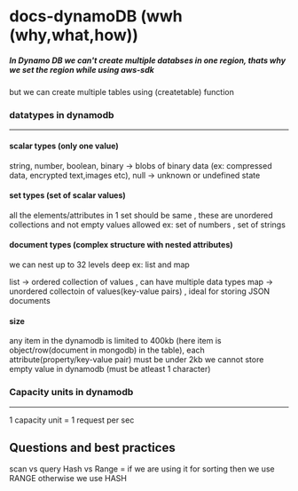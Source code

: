 # docs-dynamoDB (wwh (why,what,how))



##### In Dynamo DB we can't create multiple databses in one region, thats why we set the region while using aws-sdk
but we can create multiple tables using (createtable) function
### datatypes in dynamodb
 ------------
  #### scalar types (only one value)
  string,
  number,
  boolean, 
  binary -> blobs of binary data (ex: compressed data, encrypted text,images etc),
  null -> unknown or undefined state
  
  #### set types (set of scalar values)
  all the elements/attributes in 1 set should be same , these are unordered collections and not empty values allowed 
  ex: set of numbers , set of strings
  
  #### document types (complex structure with nested attributes)
  we can nest up to 32 levels deep
  ex: list and map
  
  list -> ordered collection of values , can have multiple data types
  map  -> unordered collectoin of values(key-value pairs) , ideal for storing JSON documents
  
  
#### size  
 any item in the dynamodb is limited to 400kb (here item is object/row(document in mongodb) in the table), each attribute(property/key-value pair) must be under 2kb
 we cannot store empty value in dynamodb (must be atleast 1 character)

### Capacity units in dynamodb
 ------------
 1 capacity unit =  1 request per sec




Questions and best practices
---------------------------
scan vs query
Hash vs Range = 
          if we are using it for sorting then we use RANGE otherwise we use HASH

